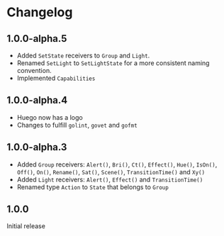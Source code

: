 # Changelog

## 1.0.0-alpha.5
* Added `SetState` receivers to `Group` and `Light`.
* Renamed `SetLight` to `SetLightState` for a more consistent naming convention.
* Implemented `Capabilities`

## 1.0.0-alpha.4
* Huego now has a logo
* Changes to fulfill `golint`, `govet` and `gofmt`

## 1.0.0-alpha.3
* Added `Group` receivers: `Alert()`, `Bri()`, `Ct()`, `Effect()`, `Hue()`, `IsOn()`, `Off()`, `On()`, `Rename()`, `Sat()`, `Scene()`, `TransitionTime()` and `Xy()`
* Added `Light` receivers: `Alert()`, `Effect()` and `TransitionTime()`
* Renamed type `Action` to `State` that belongs to `Group`

## 1.0.0
Initial release
